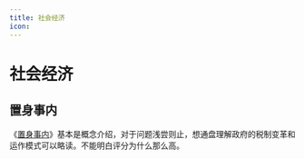 ```yaml
---
title: 社会经济
icon: 
---
```



# 社会经济

## 置身事内

《[置身事内](https://book.douban.com/subject/35546622/)》基本是概念介绍，对于问题浅尝则止，想通盘理解政府的税制变革和运作模式可以略读。不能明白评分为什么那么高。
